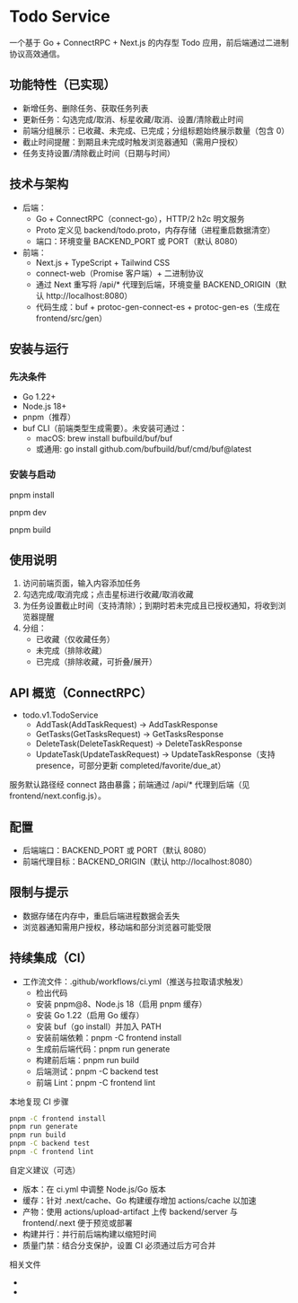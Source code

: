 # Todo Service

一个基于 Go + ConnectRPC + Next.js 的内存型 Todo 应用，前后端通过二进制协议高效通信。

## 功能特性（已实现）

- 新增任务、删除任务、获取任务列表
- 更新任务：勾选完成/取消、标星收藏/取消、设置/清除截止时间
- 前端分组展示：已收藏、未完成、已完成；分组标题始终展示数量（包含 0）
- 截止时间提醒：到期且未完成时触发浏览器通知（需用户授权）
- 任务支持设置/清除截止时间（日期与时间）

## 技术与架构

- 后端：
  - Go + ConnectRPC（connect-go），HTTP/2 h2c 明文服务
  - Proto 定义见 backend/todo.proto，内存存储（进程重启数据清空）
  - 端口：环境变量 BACKEND_PORT 或 PORT（默认 8080）
- 前端：
  - Next.js + TypeScript + Tailwind CSS
  - connect-web（Promise 客户端）+ 二进制协议
  - 通过 Next 重写将 /api/\* 代理到后端，环境变量 BACKEND_ORIGIN（默认 http://localhost:8080）
  - 代码生成：buf + protoc-gen-connect-es + protoc-gen-es（生成在 frontend/src/gen）

## 安装与运行

### 先决条件

- Go 1.22+
- Node.js 18+
- pnpm（推荐）
- buf CLI（前端类型生成需要）。未安装可通过：
  - macOS: brew install bufbuild/buf/buf
  - 或通用: go install github.com/bufbuild/buf/cmd/buf@latest

### 安装与启动

pnpm install

pnpm dev

pnpm build

## 使用说明

1. 访问前端页面，输入内容添加任务
2. 勾选完成/取消完成；点击星标进行收藏/取消收藏
3. 为任务设置截止时间（支持清除）；到期时若未完成且已授权通知，将收到浏览器提醒
4. 分组：
   - 已收藏（仅收藏任务）
   - 未完成（排除收藏）
   - 已完成（排除收藏，可折叠/展开）

## API 概览（ConnectRPC）

- todo.v1.TodoService
  - AddTask(AddTaskRequest) -> AddTaskResponse
  - GetTasks(GetTasksRequest) -> GetTasksResponse
  - DeleteTask(DeleteTaskRequest) -> DeleteTaskResponse
  - UpdateTask(UpdateTaskRequest) -> UpdateTaskResponse（支持 presence，可部分更新 completed/favorite/due_at）

服务默认路径经 connect 路由暴露；前端通过 /api/\* 代理到后端（见 frontend/next.config.js）。

## 配置

- 后端端口：BACKEND_PORT 或 PORT（默认 8080）
- 前端代理目标：BACKEND_ORIGIN（默认 http://localhost:8080）

## 限制与提示

- 数据存储在内存中，重启后端进程数据会丢失
- 浏览器通知需用户授权，移动端和部分浏览器可能受限

## 持续集成（CI）
- 工作流文件：.github/workflows/ci.yml（推送与拉取请求触发）
  - 检出代码
  - 安装 pnpm@8、Node.js 18（启用 pnpm 缓存）
  - 安装 Go 1.22（启用 Go 缓存）
  - 安装 buf（go install）并加入 PATH
  - 安装前端依赖：pnpm -C frontend install
  - 生成前后端代码：pnpm run generate
  - 构建前后端：pnpm run build
  - 后端测试：pnpm -C backend test
  - 前端 Lint：pnpm -C frontend lint

本地复现 CI 步骤
```bash
pnpm -C frontend install
pnpm run generate
pnpm run build
pnpm -C backend test
pnpm -C frontend lint
```

自定义建议（可选）
- 版本：在 ci.yml 中调整 Node.js/Go 版本
- 缓存：针对 .next/cache、Go 构建缓存增加 actions/cache 以加速
- 产物：使用 actions/upload-artifact 上传 backend/server 与 frontend/.next 便于预览或部署
- 构建并行：并行前后端构建以缩短时间
- 质量门禁：结合分支保护，设置 CI 必须通过后方可合并

相关文件
- <mcfile name="ci.yml" path="/home/wulin/todo-service/.github/workflows/ci.yml"></mcfile>
- <mcfile name="package.json" path="/home/wulin/todo-service/package.json"></mcfile>
